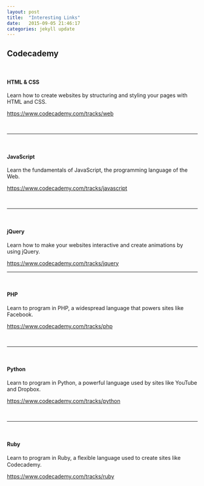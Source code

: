 ```yaml
---
layout: post
title:  "Interesting Links"
date:   2015-09-05 21:46:17
categories: jekyll update
---
```


<h2>Codecademy</h2>
<br>


<h4>HTML & CSS</h4>


Learn how to create websites by structuring and styling your pages with HTML and CSS.

<a href="https://www.codecademy.com/tracks/web">https://www.codecademy.com/tracks/web</a>

<br>
<hr>
<br>

<h4>JavaScript</h4>

Learn the fundamentals of JavaScript, the programming language of the Web.

<a href="https://www.codecademy.com/tracks/javascript">https://www.codecademy.com/tracks/javascript</a>


<br>
<hr>
<br>

<h4>jQuery</h4>

Learn how to make your websites interactive and create animations by using jQuery.

<a href="https://www.codecademy.com/tracks/jquery">https://www.codecademy.com/tracks/jquery</a>
<br>
<hr>
<br>

<h4>PHP</h4>

Learn to program in PHP, a widespread language that powers sites like Facebook.

<a href="https://www.codecademy.com/tracks/php">https://www.codecademy.com/tracks/php</a>

<br>
<hr>
<br>

<h4>Python</h4>

Learn to program in Python, a powerful language used by sites like YouTube and Dropbox.

<a href="https://www.codecademy.com/tracks/python">https://www.codecademy.com/tracks/python</a>

<br>
<hr>
<br>

<h4>Ruby</h4>

Learn to program in Ruby, a ﬂexible language used to create sites like Codecademy.

<a href="https://www.codecademy.com/tracks/ruby">https://www.codecademy.com/tracks/ruby</a>